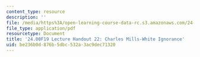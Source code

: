 ```yaml
---
content_type: resource
description: ''
file: /media/https%3A/open-learning-course-data-rc.s3.amazonaws.com/24-00-problems-of-philosophy-fall-2019/be236b0d876b5dbc532a3ac9dec71320_MIT24_00F19_lecturehandout22.pdf
file_type: application/pdf
resourcetype: Document
title: '24.00F19 Lecture Handout 22: Charles Mills-White Ignorance'
uid: be236b0d-876b-5dbc-532a-3ac9dec71320
---
```

